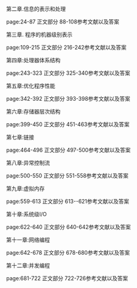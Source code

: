第二章.信息的表示和处理

page:24-87  正文部分 88-108参考文献以及答案



第三章. 程序的机器级别表示

page:109-215  正文部分 216-242参考文献以及答案



第四章:处理器体系结构

page:243-323 正文部分  325-340参考文献以及答案



第五章:优化程序性能

page:342-392  正文部分 393-398参考文献以及答案



第六章:存储器层次结构

page:399-450  正文部分 451-463参考文献以及答案



第七章:链接

page:464-496  正文部分 497-500参考文献以及答案



第八章:异常控制流

page:500-550 正文部分 551-558参考文献以及答案



第九章:虚拟内存

page:559-613  正文部分 613--621参考文献以及答案



第十章:系统级I/O

page:622-640  正文部分 640-642参考文献以及答案



第十一章:网络编程

page:642-678  正文部分 678-680参考文献以及答案



第十二章:并发编程

page:681-722  正文部分 722-726参考文献以及答案





